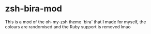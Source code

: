 # zsh-bira-mod

This is a mod of the oh-my-zsh theme 'bira' that I made for myself, the colours are randomised and the Ruby support is removed lmao
